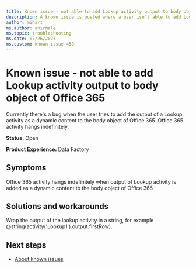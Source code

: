 ```yaml
---
title: Known issue - not able to add Lookup activity output to body object of Office 365.
description: A known issue is posted where a user isn't able to add Lookup activity output to the body object of Office 365.
author: mihart
ms.author: anirmale
ms.topic: troubleshooting 
ms.date: 07/26/2023
ms.custom: known-issue-458
---
```


# Known issue - not able to add Lookup activity output to body object of Office 365

Currently there's a bug when the user tries to add the output of a Lookup activity as a dynamic content to the body object of Office 365. Office 365 activity hangs indefinitely.

**Status:** Open

**Product Experience:** Data Factory

## Symptoms

Office 365 activity hangs indefinitely when output of Lookup activity is added as a dynamic content to the body object of Office 365

## Solutions and workarounds

Wrap the output of the lookup activity in a string, for example @string(activity('Lookup1').output.firstRow).

## Next steps

- [About known issues](https://support.fabric.microsoft.com/known-issues)
